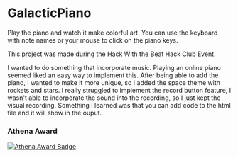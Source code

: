 # GalacticPiano

Play the piano and watch it make colorful art. You can use the keyboard with note names or your mouse to click on the piano keys.

This project was made during the Hack With the Beat Hack Club Event. 

I wanted to do something that incorporate music. Playing an online piano seemed liked an easy way to implement this. After being able to add the piano, I wanted to make it more unique, so I added the space theme with rockets and stars. I really struggled to implement the record button feature, I wasn't able to incorporate the sound into the recording, so I just kept the visual recording. Something I learned was that you can add code to the html file and it will show in the ouput. 



### Athena Award
[![Athena Award Badge](https://img.shields.io/endpoint?url=https%3A%2F%2Faward.athena.hackclub.com%2Fapi%2Fbadge)](https://award.athena.hackclub.com?utm_source=readme) 
